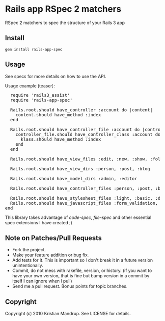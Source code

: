 # Rails app RSpec 2 matchers

RSpec 2 matchers to spec the structure of your Rails 3 app

## Install

<code>gem install rails-app-spec</code>

## Usage

See specs for more details on how to use the API.

Usage example (teaser):
<pre>
  require 'rails3_assist'
  require 'rails-app-spec'  
  
  Rails.root.should have_controller :account do |content|
    content.should have_method :index
  end

  Rails.root.should have_controller_file :account do |controller_file|
    controller_file.should have_controller_class :account do |klass|
      klass.should have_method :index
    end
  end

  Rails.root.should have_view_files :edit, :new, :show, :folder => :person	

  Rails.root.should have_view_dirs :person, :post, :blog	

  Rails.root.should have_model_dirs :admin, :editor

  Rails.root.should have_controller_files :person, :post, :blog	

  Rails.root.should have_stylesheet_files :light, :basic, :dark
  Rails.root.should have_javascript_files :form_validation, :effects
end  
</pre>  

This library takes advantage of *code-spec*, *file-spec* and other essential spec extensions I have created ;)

## Note on Patches/Pull Requests
 
* Fork the project.
* Make your feature addition or bug fix.
* Add tests for it. This is important so I don't break it in a
  future version unintentionally.
* Commit, do not mess with rakefile, version, or history.
  (if you want to have your own version, that is fine but bump version in a commit by itself I can ignore when I pull)
* Send me a pull request. Bonus points for topic branches.

## Copyright

Copyright (c) 2010 Kristian Mandrup. See LICENSE for details.
